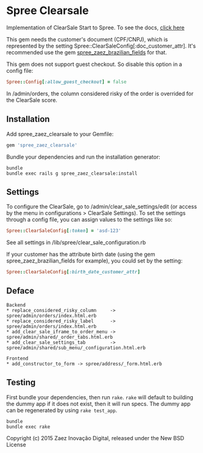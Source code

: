 Spree Clearsale
==================

Implementation of ClearSale Start to Spree.
To see the docs, [click here](http://www.clearsale.com.br/start/manual/Start_Manual_Integracao.pdf)

This gem needs the customer's document (CPF/CNPJ), which is represented by the setting Spree::ClearSaleConfig[:doc_customer_attr].
It's recommended use the gem [spree_zaez_brazilian_fields](https://github.com/zaeznet/spree_zaez_brazilian_fields) for that.

This gem does not support guest checkout. So disable this option in a config file:

```ruby
Spree::Config[:allow_guest_checkout] = false
```

In /admin/orders, the column considered risky of the order is overrided for the ClearSale score.


Installation
------------

Add spree_zaez_clearsale to your Gemfile:

```ruby
gem 'spree_zaez_clearsale'
```

Bundle your dependencies and run the installation generator:

```shell
bundle
bundle exec rails g spree_zaez_clearsale:install
```


Settings
-------

To configure the ClearSale, go to /admin/clear_sale_settings/edit (or access by the menu in configurations > ClearSale Settings).
To set the settings through a config file, you can assign values to the settings like so:

```ruby
Spree::ClearSaleConfig[:token] = 'asd-123'
```

See all settings in /lib/spree/clear_sale_configuration.rb

If your customer has the attribute birth date (using the gem spree_zaez_brazilian_fields for example), you could set by the setting:

```ruby
Spree::ClearSaleConfig[:birth_date_customer_attr]
```


Deface
-------

```
Backend
* replace_considered_risky_column     -> spree/admin/orders/index.html.erb
* replace_considered_risky_label      -> spree/admin/orders/index.html.erb
* add_clear_sale_iframe_to_order_menu -> spree/admin/shared/_order_tabs.html.erb
* add_clear_sale_settings_tab         -> spree/admin/shared/sub_menu/_configuration.html.erb

Frontend
* add_constructor_to_form -> spree/address/_form.html.erb
```


Testing
-------

First bundle your dependencies, then run `rake`. `rake` will default to building the dummy app if it does not exist, then it will run specs. The dummy app can be regenerated by using `rake test_app`.

```shell
bundle
bundle exec rake
```


Copyright (c) 2015 Zaez Inovação Digital, released under the New BSD License
